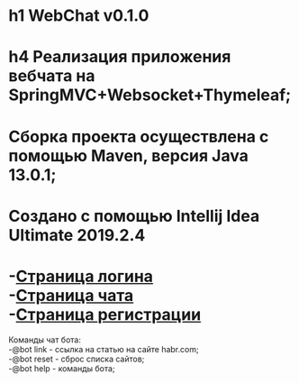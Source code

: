 h1 **WebChat v0.1.0**
=====================
h4 Реализация приложения вебчата на SpringMVC+Websocket+Thymeleaf;
=====================
Сборка проекта осуществлена с помощью Maven, версия Java 13.0.1;
=====================
Создано с помощью Intellij Idea Ultimate 2019.2.4
=====================
-[Страница логина](http://localhost:8080/login)  
-[Страница чата](http://localhost:8080/chat)  
-[Страница регистрации](http://localhost:8080/registration)  
=====================
Команды чат бота:  
-@bot link - ссылка на статью на сайте habr.com;  
-@bot reset - сброс списка сайтов;  
-@bot help - команды бота;  
